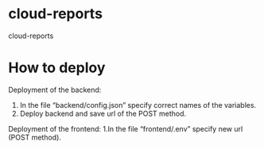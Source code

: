 # cloud-reports
cloud-reports


# How to deploy

Deployment of the backend:
1.	In the file “backend/config.json”  specify correct names of the variables.
3.	Deploy backend and save url of the POST method.

Deployment of the frontend:
1.In the file “frontend/.env” specify new url (POST method).

